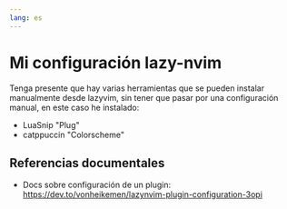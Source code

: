 ```yaml
---
lang: es
---
```


# Mi configuración lazy-nvim

Tenga presente que hay varias herramientas que se pueden instalar manualmente desde lazyvim, sin tener que pasar
por una configuración manual, en este caso he instalado:

* LuaSnip "Plug"
* catppuccin "Colorscheme"

## Referencias documentales

* Docs sobre configuración de un plugin: https://dev.to/vonheikemen/lazynvim-plugin-configuration-3opi

